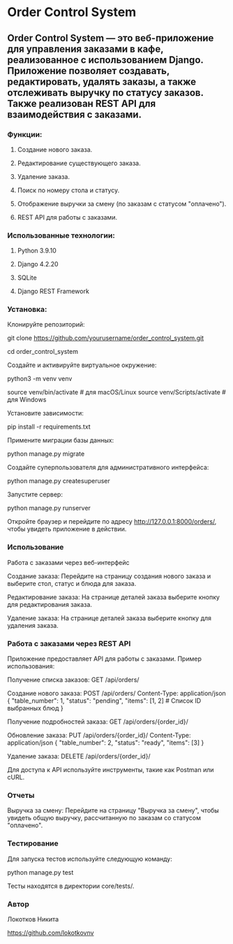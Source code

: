 # Order Control System

## Order Control System — это веб-приложение для управления заказами в кафе, реализованное с использованием Django. Приложение позволяет создавать, редактировать, удалять заказы, а также отслеживать выручку по статусу заказов. Также реализован REST API для взаимодействия с заказами.

### Функции:

1. Создание нового заказа.

2. Редактирование существующего заказа.

3. Удаление заказа.

4. Поиск по номеру стола и статусу.

5. Отображение выручки за смену (по заказам с статусом "оплачено").

6. REST API для работы с заказами.

### Использованные технологии: 

1. Python 3.9.10

2. Django 4.2.20

3. SQLite

4. Django REST Framework

### Установка:

Клонируйте репозиторий:

git clone https://github.com/yourusername/order_control_system.git 

cd order_control_system

Создайте и активируйте виртуальное окружение:

python3 -m venv venv

source venv/bin/activate # для macOS/Linux 
source venv/Scripts/activate # для Windows

Установите зависимости:

pip install -r requirements.txt

Примените миграции базы данных:

python manage.py migrate

Создайте суперпользователя для административного интерфейса:

python manage.py createsuperuser

Запустите сервер:

python manage.py runserver

Откройте браузер и перейдите по адресу http://127.0.0.1:8000/orders/, чтобы увидеть приложение в действии.

### Использование

Работа с заказами через веб-интерфейс

Создание заказа: Перейдите на страницу создания нового заказа и выберите стол, статус и блюда для заказа.

Редактирование заказа: На странице деталей заказа выберите кнопку для редактирования заказа.

Удаление заказа: На странице деталей заказа выберите кнопку для удаления заказа.

### Работа с заказами через REST API

Приложение предоставляет API для работы с заказами. Пример использования:

Получение списка заказов: GET /api/orders/

Создание нового заказа: POST /api/orders/ Content-Type: application/json { "table_number": 1, "status": "pending", "items": [1, 2] # Список ID выбранных блюд }

Получение подробностей заказа: GET /api/orders/{order_id}/

Обновление заказа: PUT /api/orders/{order_id}/ Content-Type: application/json { "table_number": 2, "status": "ready", "items": [3] }

Удаление заказа: DELETE /api/orders/{order_id}/

Для доступа к API используйте инструменты, такие как Postman или cURL.

### Отчеты

Выручка за смену: Перейдите на страницу "Выручка за смену", чтобы увидеть общую выручку, рассчитанную по заказам со статусом "оплачено".

### Тестирование

Для запуска тестов используйте следующую команду:

python manage.py test

Тесты находятся в директории core/tests/.

### Автор

Локотков Никита

https://github.com/lokotkovnv
